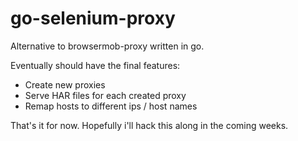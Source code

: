 go-selenium-proxy
=================
Alternative to browsermob-proxy written in go.

Eventually should have the final features:
- Create new proxies
- Serve HAR files for each created proxy 
- Remap hosts to different ips / host names

That's it for now. Hopefully i'll hack this along in the coming weeks.

